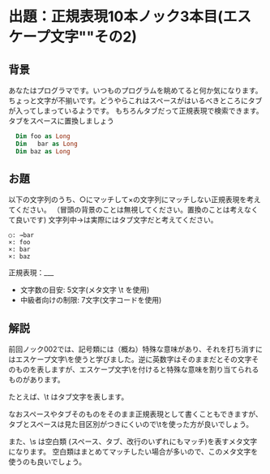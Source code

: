# 出題：正規表現10本ノック3本目(エスケープ文字"\"その2)

## 背景

あなたはプログラマです。いつものプログラムを眺めてると何か気になります。ちょっと文字が不揃いです。どうやらこれはスペースがはいるべきところにタブが入ってしまっているようです。
もちろんタブだって正規表現で検索できます。タブをスペースに置換しましょう

```vb
  Dim foo as Long
  Dim   bar as Long
  Dim baz as Long
```

## お題
以下の文字列のうち、○にマッチして×の文字列にマッチしない正規表現を考えてください。
（冒頭の背景のことは無視してください。置換のことは考えなくて良いです)
文字列中→は実際にはタブ文字だと考えてください。

    ○: →bar
    ×: foo
    ×: bar
    ×: baz

  正規表現：___

  * 文字数の目安: 5文字(メタ文字 \t を使用) <!-- \tbar -->
  * 中級者向けの制限: 7文字(文字コードを使用)  <!-- \x09bar -->

## 解説

前回ノック002では、記号類には（概ね）特殊な意味があり、それを打ち消すにはエスケープ文字\を使うと学びました。逆に英数字はそのままだとその文字そのものを表しますが、エスケープ文字\を付けると特殊な意味を割り当てられるものがあります。

たとえば、\t はタブ文字を表します。

なおスペースやタブそのものをそのまま正規表現として書くこともできますが、
タブとスペースは見た目区別がつきにくいので\tを使った方が良いでしょう。

また、\s は空白類 (スペース、タブ、改行のいずれにもマッチ)を表すメタ文字になります。
空白類はまとめてマッチしたい場合が多いので、このメタ文字を使うのも良いでしょう。
